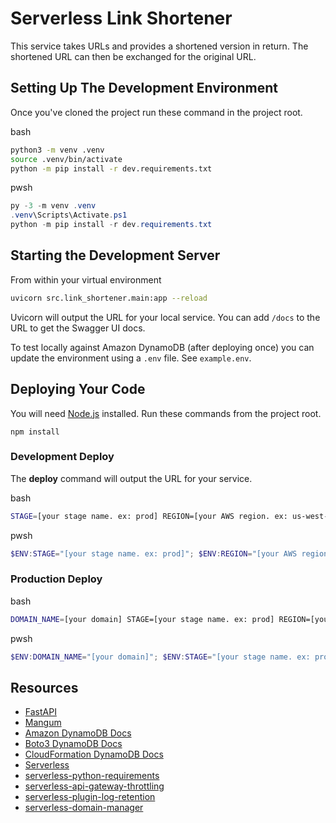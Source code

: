 # Serverless Link Shortener

This service takes URLs and provides a shortened version in return. The
shortened URL can then be exchanged for the original URL.

## Setting Up The Development Environment

Once you've cloned the project run these command in the project root.

bash

```bash
python3 -m venv .venv
source .venv/bin/activate
python -m pip install -r dev.requirements.txt
```

pwsh

```powershell
py -3 -m venv .venv
.venv\Scripts\Activate.ps1
python -m pip install -r dev.requirements.txt
```

## Starting the Development Server

From within your virtual environment

```bash
uvicorn src.link_shortener.main:app --reload
```

Uvicorn will output the URL for your local service. You can add `/docs`
to the URL to get the Swagger UI docs.

To test locally against Amazon DynamoDB (after deploying once) you can update
the environment using a `.env` file. See `example.env`.

## Deploying Your Code

You will need [Node.js](https://nodejs.org/en/download/) installed. Run
these commands from the project root.

```
npm install
```

### Development Deploy

The **deploy** command will output the URL for your service.

bash

```bash
STAGE=[your stage name. ex: prod] REGION=[your AWS region. ex: us-west-2] npm run deploy
```

pwsh

```powershell
$ENV:STAGE="[your stage name. ex: prod]"; $ENV:REGION="[your AWS region. ex: us-west-2]"; npm run deploy
```

### Production Deploy

bash

```bash
DOMAIN_NAME=[your domain] STAGE=[your stage name. ex: prod] REGION=[your AWS region. ex: us-west-2] npm run deploy
```

pwsh

```powershell
$ENV:DOMAIN_NAME="[your domain]"; $ENV:STAGE="[your stage name. ex: prod]"; $ENV:REGION="[your AWS region. ex: us-west-2]"; npm run deploy
```

## Resources

- [FastAPI](https://fastapi.tiangolo.com/)
- [Mangum](https://mangum.io/)
- [Amazon DynamoDB Docs](https://docs.aws.amazon.com/dynamodb/index.html)
- [Boto3 DynamoDB Docs](https://boto3.amazonaws.com/v1/documentation/api/latest/reference/services/dynamodb.html)
- [CloudFormation DynamoDB Docs](https://docs.aws.amazon.com/AWSCloudFormation/latest/UserGuide/AWS_DynamoDB.html)
- [Serverless](https://www.serverless.com/framework/docs)
- [serverless-python-requirements](https://github.com/serverless/serverless-python-requirements)
- [serverless-api-gateway-throttling](https://github.com/DianaIonita/serverless-api-gateway-throttling)
- [serverless-plugin-log-retention](https://github.com/ArtificerEntertainment/serverless-plugin-log-retention)
- [serverless-domain-manager](https://github.com/amplify-education/serverless-domain-manager)
